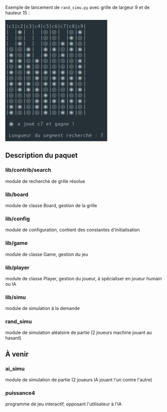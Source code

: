 Exemple de lancement de `rand_simu.py`  avec grille de largeur 9 et de hauteur 15 :

![Capture d'écran de rand_simu.py](rand_simu-w9-h15-s7.jpg)

## Description du paquet

### lib/contrib/search

module de recherche de grille résolue

### lib/board

module de classe Board, gestion de la grille

### lib/config

module de configuration, contient des constantes d'initialisation

### lib/game

module de classe Game, gestion du jeu

### lib/player

module de classe Player, gestion du joueur, à spécialiser en joueur humain ou IA

### lib/simu

module de simulation à la demande

### rand_simu

module de simulation aléatoire de partie (2 joueurs machine jouant au hasard)

## À venir

### ai_simu
module de simulation de partie (2 joueurs IA jouant l'un contre l'autre)

### puissance4
programme de jeu interactif, opposant l'utilisateur à l'IA
